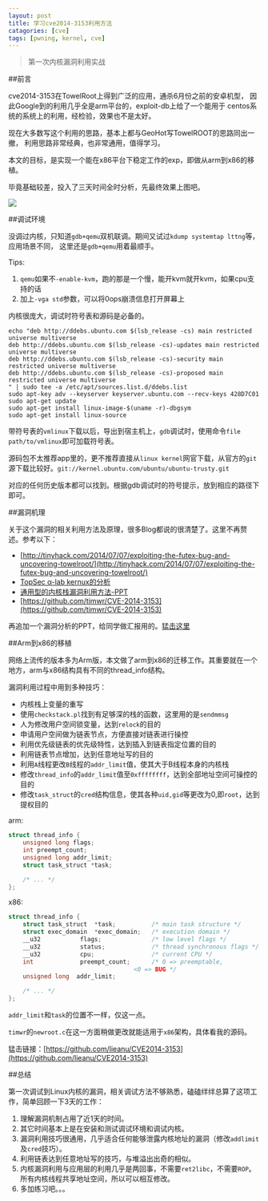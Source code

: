 ```yaml
---
layout: post
title: 学习cve2014-3153利用方法
catagories: [cve]
tags: [pwning, kernel, cve]
---
```


> 第一次内核漏洞利用实战

##前言

cve2014-3153在TowelRoot上得到广泛的应用，通杀6月份之前的安卓机型，
因此Google到的利用几乎全是arm平台的，exploit-db上给了一个能用于
centos系统的系统上的利用，经检验，效果也不是太好。

现在大多数写这个利用的思路，基本上都与GeoHot写TowelROOT的思路同出一撤，
利用思路非常经典，也非常通用，值得学习。

本文的目标，是实现一个能在x86平台下稳定工作的exp，即做从arm到x86的移植。

毕竟基础较差，投入了三天时间全时分析，先最终效果上图吧。

![]({{site.baseurl}}/image/final.png)

##调试环境

没调过内核，只知道`gdb+qemu`双机联调。期间又试过`kdump systemtap lttng`等，应用场景不同，
这里还是`gdb+qemu`用着最顺手。

Tips: 

1. `qemu`如果不`-enable-kvm`，跑的那是一个慢，能开kvm就开kvm，如果cpu支持的话
2. 加上`-vga std`参数，可以将0ops崩溃信息打开屏幕上

内核很庞大，调试时符号表和源码是必备的。

```
echo "deb http://ddebs.ubuntu.com $(lsb_release -cs) main restricted universe multiverse
deb http://ddebs.ubuntu.com $(lsb_release -cs)-updates main restricted universe multiverse
deb http://ddebs.ubuntu.com $(lsb_release -cs)-security main restricted universe multiverse
deb http://ddebs.ubuntu.com $(lsb_release -cs)-proposed main restricted universe multiverse
" | sudo tee -a /etc/apt/sources.list.d/ddebs.list
sudo apt-key adv --keyserver keyserver.ubuntu.com --recv-keys 428D7C01
sudo apt-get update
sudo apt-get install linux-image-$(uname -r)-dbgsym
sudo apt-get install linux-source
```

带符号表的`vmlinux`下载以后，导出到宿主机上，`gdb`调试时，使用命令`file path/to/vmlinux`即可加载符号表。

源码包不太推荐app里的，更不推荐直接从`linux kernel`网官下载，从官方的`git`源下载比较好。`git://kernel.ubuntu.com/ubuntu/ubuntu-trusty.git`

对应的任何历史版本都可以找到。根据gdb调试时的符号提示，放到相应的路径下即可。

##漏洞机理

关于这个漏洞的相关利用方法及原理，很多Blog都说的很清楚了。这里不再赘述。参考以下：

* [http://tinyhack.com/2014/07/07/exploiting-the-futex-bug-and-uncovering-towelroot/](http://tinyhack.com/2014/07/07/exploiting-the-futex-bug-and-uncovering-towelroot/)
* [TopSec α-lab kernux的分析](http://blog.topsec.com.cn/ad_lab/cve2014-3153/)
* [通用型的内核栈漏洞利用方法-PPT](https://jon.oberheide.org/files/stackjacking-infiltrate11.pdf)
* [https://github.com/timwr/CVE-2014-3153](https://github.com/timwr/CVE-2014-3153)

再追加一个漏洞分析的PPT，给同学做汇报用的。[猛击这里]({{site.baseurl}}/papers/ppt/cve2014-3153-ppt.pdf)

##Arm到x86的移植

网络上流传的版本多为Arm版，本文做了arm到x86的迁移工作。其重要就在一个地方，arm与x86结构具有不同的thread_info结构。

漏洞利用过程中用到多种技巧：

* 内核栈上变量的重写
* 使用`checkstack.pl`找到有足够深的栈的函数，这里用的是`sendmmsg`
* 人为修改用户空间锁变量，达到`relock`的目的
* 申请用户空间做为链表节点，方便直接对链表进行操控
* 利用优先级链表的优先级特性，达到插入到链表指定位置的目的
* 利用链表节点增加，达到任意地址写的目的
* 利用`A`线程更改`B`线程的`addr_limit`值，使其大于B线程本身的内核栈
* 修改`thread_info`的`addr_limit`值至`0xffffffff`，达到全部地址空间可操控的目的
* 修改`task_struct`的`cred`结构信息，使其各种`uid,gid`等更改为0,即`root`，达到提权目的

arm:

```c
struct thread_info {
	unsigned long flags;
	int preempt_count;
	unsigned long addr_limit;
	struct task_struct *task;

	/* ... */
};
```

x86:

```c
struct thread_info {
    struct task_struct  *task;          /* main task structure */
    struct exec_domain  *exec_domain;   /* execution domain */
    __u32           flags;              /* low level flags */
    __u32           status;             /* thread synchronous flags */
    __u32           cpu;                /* current CPU */
    int             preempt_count;      /* 0 => preemptable,
                                   <0 => BUG */
    unsigned long  addr_limit;

    /* ... */
};
```

`addr_limit`和`task`的位置不一样，仅这一点。

`timwr`的`newroot.c`在这一方面稍做更改就能适用于`x86`架构，具体看我的源码。

猛击链接：[https://github.com/lieanu/CVE2014-3153](https://github.com/lieanu/CVE2014-3153)

##总结

第一次调试到Linux内核的漏洞，相关调试方法不够熟悉，磕磕绊绊总算了这项工作，简单回顾一下3天的工作：

1. 理解漏洞机制占用了近1天的时间。
2. 其它时间基本上是在安装和测试调试环境和调试内核。
3. 漏洞利用技巧很通用，几乎适合任何能够泄露内核地址的漏洞（修改`addlimit`及`cred`技巧）。
4. 利用链表达到任意地址写的技巧，与堆溢出出奇的相似。
5. 内核漏洞利用与应用层的利用几乎是两回事，不需要`ret2libc`，不需要`ROP`。所有内核线程共享地址空间，所以可以相互修改。
6. 多加练习吧。。。
